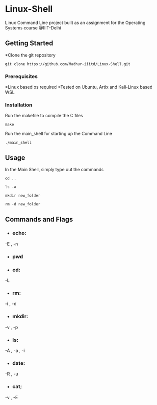 # Linux-Shell

Linux Command Line project built as an assignment for the Operating Systems course @IIIT-Delhi


## Getting Started

*Clone the git repository
```
git clone https://github.com/Madhur-iiitd/Linux-Shell.git
```


### Prerequisites

*Linux based os required
*Tested on Ubuntu, Artix and Kali-Linux based WSL


### Installation

Run the makefile to compile the C files
```
make
```

Run the main_shell for starting up the Command Line
```
./main_shell
```

## Usage

In the Main Shell, simply type out the commands 

```
cd ..
```
```
ls -a
```
```
mkdir new_folder
```
```
rm -d new_folder
```

## Commands and Flags
* ### echo:
-E , -n

* ### pwd

* ### cd:
-L


* ### rm:
-i , -d

* ### mkdir:
-v , -p

* ### ls:
-A , -a , -i

* ### date:
-R , -u

* ### cat;
-v , -E


